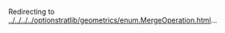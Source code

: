 Redirecting to
[../../../../optionstratlib/geometrics/enum.MergeOperation.html](../../../../optionstratlib/geometrics/enum.MergeOperation.html)\...
